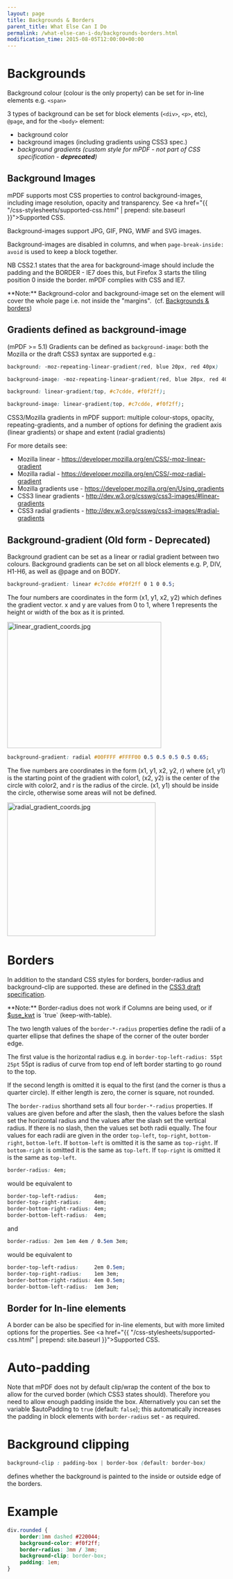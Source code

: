 ```yaml
---
layout: page
title: Backgrounds & Borders
parent_title: What Else Can I Do
permalink: /what-else-can-i-do/backgrounds-borders.html
modification_time: 2015-08-05T12:00:00+00:00
---
```


# Backgrounds

Background colour (colour is the only property) can be set for in-line elements e.g. `<span>`

3 types of background can be set for block elements (`<div>`, `<p>`, etc), `@page`, and for the `<body>` element:

 * background color
 * background images (including gradients using CSS3 spec.)
 * *background gradients (custom style for mPDF - not part of CSS specification - **deprecated**)*


## Background Images

mPDF supports most CSS properties to control background-images, including image resolution, opacity and transparency.
See <a href="{{ "/css-stylesheets/supported-css.html" | prepend: site.baseurl }}">Supported CSS</a>.

Background-images support JPG, GIF, PNG, WMF and SVG images.

Background-images are disabled in columns, and when `page-break-inside: avoid` is used to keep a block together.

NB CSS2.1 states that the area for background-image should include the padding and the BORDER - IE7 does this, but
Firefox 3 starts the tiling position 0 inside the border. mPDF complies with CSS and IE7.

<div class="alert alert-info" role="alert" markdown="1">
  **Note:** Background-color and background-image set on the <body> element 
  will cover the whole page i.e. not inside the "margins". 
  (cf. <a href="{{ "/what-else-can-i-do/backgrounds-borders.html" | prepend: site.baseurl }}">Backgrounds & borders</a>)
</div>

## Gradients defined as background-image

(mPDF >= 5.1) Gradients can be defined as `background-image`: both the Mozilla or the draft CSS3 syntax are supported e.g.:

```css
background: -moz-repeating-linear-gradient(red, blue 20px, red 40px)

background-image: -moz-repeating-linear-gradient(red, blue 20px, red 40px)

background: linear-gradient(top, #c7cdde, #f0f2ff);

background-image: linear-gradient(top, #c7cdde, #f0f2ff);
```

CSS3/Mozilla gradients in mPDF support: multiple colour-stops, opacity, repeating-gradients, and a number of options
for defining the gradient axis (linear gradients) or shape and extent (radial gradients)

For more details see:

- Mozilla linear - <a href="https://developer.mozilla.org/en/CSS/-moz-linear-gradient">https://developer.mozilla.org/en/CSS/-moz-linear-gradient</a>
- Mozilla radial - <a href="https://developer.mozilla.org/en/CSS/-moz-radial-gradient">https://developer.mozilla.org/en/CSS/-moz-radial-gradient</a>
- Mozilla gradients use - <a href="https://developer.mozilla.org/en/Using_gradients">https://developer.mozilla.org/en/Using_gradients</a>
- CSS3 linear gradients - <a href="http://dev.w3.org/csswg/css3-images/#linear-gradients">http://dev.w3.org/csswg/css3-images/#linear-gradients</a>
- CSS3 radial gradients - <a href="http://dev.w3.org/csswg/css3-images/#radial-gradients">http://dev.w3.org/csswg/css3-images/#radial-gradients</a>

## Background-gradient (Old form - Deprecated)

Background gradient can be set as a linear or radial gradient between two colours. Background gradients can be set on
all block elements e.g. P, DIV, H1-H6, as well as @page and on BODY.

```css
background-gradient: linear #c7cdde #f0f2ff 0 1 0 0.5;
```

The four numbers are coordinates in the form (x1, y1, x2, y2) which defines the gradient vector. x and y are values from
0 to 1, where 1 represents the height or width of the box as it is printed.

<img src="/files/images/linear_gradient_coords.jpg" alt="linear_gradient_coords.jpg" width="355" height="291" />

```css
background-gradient: radial #00FFFF #FFFF00 0.5 0.5 0.5 0.5 0.65;
```

The five numbers are coordinates in the form (x1, y1, x2, y2, r) where (x1, y1) is the starting point of the gradient
with color1, (x2, y2) is the center of the circle with color2, and r is the radius of the circle. (x1, y1) should be
inside the circle, otherwise some areas will not be defined.

<img src="/files/images/radial_gradient_coords.jpg" alt="radial_gradient_coords.jpg" width="342" height="308" />

# Borders

In addition to the standard CSS styles for borders, border-radius and background-clip are supported. these are defined
in the <a href="http://www.w3.org/TR/2008/WD-css3-background-20080910/#layering">CSS3 draft specification</a>.

<div class="alert alert-info" role="alert" markdown="1">
  **Note:** Border-radius does not work if Columns are being used,
  or if <span class="parameter"><a href="{{ "/reference/mpdf-variables/use-kwt.html" | prepend: site.baseurl }}">$use_kwt</a></span>
  is `true` (keep-with-table).
</div>

The two length values of the `border-*-radius` properties define the radii of a quarter ellipse that defines the shape
of the corner of the outer border edge.

The first value is the horizontal radius e.g. in `border-top-left-radius: 55pt 25pt` 55pt is radius of curve from top
end of left border starting to go round to the top.

If the second length is omitted it is equal to the first (and the corner is thus a quarter circle). If either length is
zero, the corner is square, not rounded.

The `border-radius` shorthand sets all four `border-*-radius` properties. If values are given before and after the
slash, then the values before the slash set the horizontal radius and the values after the slash set the vertical
radius. If there is no slash, then the values set both radii equally. The four values for each radii are given in
the order `top-left`, `top-right`, `bottom-right`, `bottom-left`. If `bottom-left` is omitted it is the same as `top-right`.
If `bottom-right` is omitted it is the same as `top-left`. If `top-right` is omitted it is the same as `top-left`.

```css
border-radius: 4em;
```

would be equivalent to

```css
border-top-left-radius:     4em;
border-top-right-radius:    4em;
border-bottom-right-radius: 4em;
border-bottom-left-radius:  4em;
```

and

```css
border-radius: 2em 1em 4em / 0.5em 3em;
```

would be equivalent to

```css
border-top-left-radius:     2em 0.5em;
border-top-right-radius:    1em 3em;
border-bottom-right-radius: 4em 0.5em;
border-bottom-left-radius:  1em 3em;
```

## Border for In-line elements

A border can be also be specified for in-line elements, but with more limited options for the properties. See
<a href="{{ "/css-stylesheets/supported-css.html" | prepend: site.baseurl }}">Supported CSS</a>.

# Auto-padding

Note that mPDF does not by default clip/wrap the content of the box to allow for the curved border (which CSS3 states
should). Therefore you need to allow enough padding inside the box. Alternatively you can set the variable
<span class="parameter">$autoPadding</span> to `true`
(default: `false`); this automatically increases the padding in block elements with `border-radius` set - as required.

# Background clipping

```css
background-clip : padding-box | border-box (default: border-box)
```

defines whether the background is painted to the inside or outside edge of the borders.

# Example

```css
div.rounded {
    border:1mm dashed #220044;
    background-color: #f0f2ff;
    border-radius: 3mm / 3mm;
    background-clip: border-box;
    padding: 1em;
}
```

